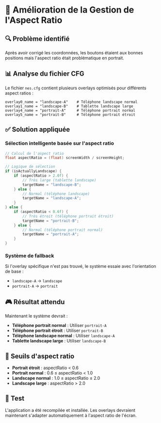 # 🎯 Amélioration de la Gestion de l'Aspect Ratio

## 🔍 **Problème identifié**

Après avoir corrigé les coordonnées, les boutons étaient aux bonnes positions mais l'aspect ratio était problématique en portrait.

## 📊 **Analyse du fichier CFG**

Le fichier `nes.cfg` contient plusieurs overlays optimisés pour différents aspect ratios :

```
overlay0_name = "landscape-A"    # Téléphone landscape normal
overlay1_name = "landscape-B"    # Tablette landscape large
overlay4_name = "portrait-A"     # Téléphone portrait normal
overlay5_name = "portrait-B"     # Téléphone portrait étroit
```

## ✅ **Solution appliquée**

### **Sélection intelligente basée sur l'aspect ratio**

```java
// Calcul de l'aspect ratio
float aspectRatio = (float) screenWidth / screenHeight;

// Logique de sélection
if (isActuallyLandscape) {
    if (aspectRatio > 2.0f) {
        // Très large (tablette landscape)
        targetName = "landscape-B";
    } else {
        // Normal (téléphone landscape)
        targetName = "landscape-A";
    }
} else {
    if (aspectRatio < 0.6f) {
        // Très étroit (téléphone portrait étroit)
        targetName = "portrait-B";
    } else {
        // Normal (téléphone portrait normal)
        targetName = "portrait-A";
    }
}
```

### **Système de fallback**

Si l'overlay spécifique n'est pas trouvé, le système essaie avec l'orientation de base :
- `landscape-A` → `landscape`
- `portrait-A` → `portrait`

## 🎮 **Résultat attendu**

Maintenant le système devrait :
- **Téléphone portrait normal** : Utiliser `portrait-A`
- **Téléphone portrait étroit** : Utiliser `portrait-B`
- **Téléphone landscape normal** : Utiliser `landscape-A`
- **Tablette landscape large** : Utiliser `landscape-B`

## 📱 **Seuils d'aspect ratio**

- **Portrait étroit** : aspectRatio < 0.6
- **Portrait normal** : 0.6 ≤ aspectRatio < 1.0
- **Landscape normal** : 1.0 ≤ aspectRatio ≤ 2.0
- **Landscape large** : aspectRatio > 2.0

## 🧪 **Test**

L'application a été recompilée et installée. Les overlays devraient maintenant s'adapter automatiquement à l'aspect ratio de l'écran.


